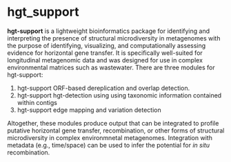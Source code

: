 # hgt_support


**hgt-support** is a lightweight bioinformatics package for identifying and interpreting the presence of structural microdiversity in metagenomes with the purpose of identifying, visualizing, and computationally assessing evidence for horizontal gene transfer. It is specifically well-suited for longitudinal metagenomic data and was designed for use in complex environmental matrices such as wastewater. There are three modules for hgt-support: 

1. hgt-support ORF-based dereplication and overlap detection. 
2. hgt-support hgt-detection using using taxonomic information contained within contigs
3. hgt-support edge mapping and variation detection

Altogether, these modules produce output that can be integrated to profile putative horizontal gene transfer, recombination, or other forms of structural microdiversity in complex environmnetal metagenomes. Integration with metadata (e.g., time/space) can be used to infer the potential for _in situ_ recombination. 
